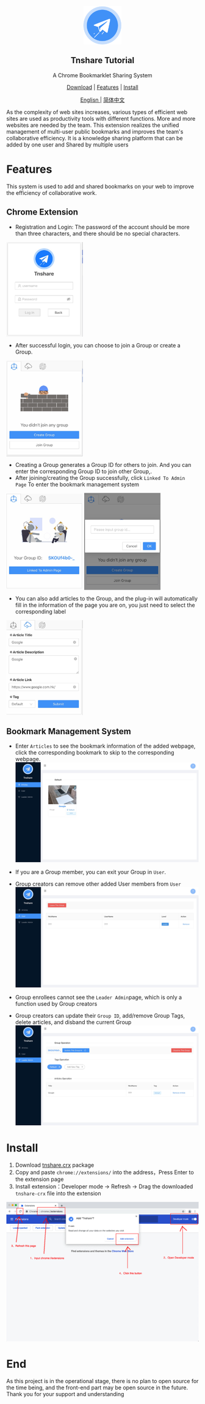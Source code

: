 <p align="center">
 <img width="100px" src="./images/logo.png" align="center" alt="Tnshare Logo" />
 <h2 align="center">Tnshare Tutorial</h2>
 <p align="center">A Chrome Bookmarklet Sharing System</p>
</p>
<p align="center">
  <a href="https://github.com/betterTisen/Tnshare_Doc/releases">Download</a>
  |
  <a href="#user-content-features">Features</a>
  |
  <a href="#user-content-install-the-tutorial">Install</a>
</p>
<p align="center">
  <a href="/README.md">Englisn </a>
  |
  <a href="/docs/readme_cn.md">简体中文</a>
</p>

As the complexity of web sites increases, various types of efficient web sites are used as productivity tools with different functions. More and more websites are needed by the team. This extension realizes the unified management of multi-user public bookmarks and improves the team's collaborative efficiency. It is a knowledge sharing platform that can be added by one user and Shared by multiple users

# Features

This system is used to add and shared bookmarks on your web to improve the efficiency of collaborative work.

## Chrome Extension

- Registration and Login: The password of the account should be more than three characters, and there should be no special characters.

<img width="200px" src="./images/login.png" align="center" alt="Tnshare Login" />

- After successful login, you can choose to join a Group or create a Group.

<img width="200px" src="./images/no-group.png" align="center" alt="Tnshare Login" />

- Creating a Group generates a Group ID for others to join. And you can enter the corresponding Group ID to join other Group,. 
- After joining/creating the Group successfully, click `Linked To Admin Page` To enter the bookmark management system

<img width="200px" src="./images/create-group.png" align="center" alt="Tnshare Login" />
<img width="200px" src="./images/add-group.png" align="center" alt="Tnshare Login" />

- You can also add articles to the Group, and the plug-in will automatically fill in the information of the page you are on, you just need to select the corresponding label

<img width="200px" src="./images/add-art.png" align="center" alt="Tnshare Login" />

## Bookmark Management System

- Enter `Articles` to see the bookmark information of the added webpage, click the corresponding bookmark to skip to the corresponding webpage.
![](./images/has-art.png)

- If you are a Group member, you can exit your Group in `User`.
- Group creators can remove other added User members from `User`
![](./images/user.png)

- Group enrollees cannot see the `Leader Admin`page, which is only a function used by Group creators
- Group creators can update their `Group ID`, add/remove Group Tags, delete articles, and disband the current Group
![](./images/admin.png)

# Install

1. Download [tnshare.crx](https://github.com/betterTisen/Tnshare_Doc/releases) package
2. Copy and paste `chrome://extensions/` into the address，Press Enter to the extension page
3. Install extension：Developer mode -> Refresh -> Drag the downloaded `tnshare-crx` file into the extension

![](./images/extension-en.png)

# End

As this project is in the operational stage, there is no plan to open source for the time being, and the front-end part may be open source in the future. Thank you for your support and understanding